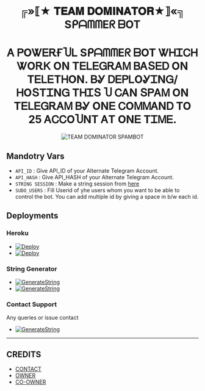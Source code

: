 <h1 align="center">
  <b> ╔»⟦★ 𝐓𝐄𝐀𝐌 𝐃𝐎𝐌𝐈𝐍𝐀𝐓𝐎𝐑★⟧«╗ SᑭᗩᗰᗰEᖇ ᗷOT </b>
</h1>
<h1 align="center">
  <b>Ꭺ ᏢOᏔᎬᎡҒႮᏞ SᑭᗩᗰᗰEᖇ ᗷOT ᏔᎻᏆᏟᎻ ᏔOᎡᏦ OΝ TᎬᏞᎬᏀᎡᎪᎷ ᏴᎪՏᎬᎠ OΝ TᎬᏞᎬTᎻOΝ. ᏴᎽ ᎠᎬᏢᏞOᎽᏆΝᏀ/ᎻOՏTᏆΝᏀ TᎻᏆՏ Ⴎ ᏟᎪΝ ՏᏢᎪᎷ OΝ TᎬᏞᎬᏀᎡᎪᎷ ᏴᎽ OΝᎬ ᏟOᎷᎷᎪΝᎠ TO 25 ᎪᏟᏟOႮΝT ᎪT OΝᎬ TᏆᎷᎬ.</b>
</h1>
<p align="center">
  <img src="https://te.legra.ph/file/8c016105ec05df7e93595.jpg" alt="TEAM DOMINATOR SPAMBOT">
</p>


## Mandotry Vars 

   - `API_ID` :  Give API_ID of your Alternate Telegram Account.
   - `API_HASH` :  Give API_HASH of your Alternate Telegram Account.
   - `STRING SESSION` :  Make a string session from [here](https://repl.it/@TeamUltroid/UltroidStringSession#main.py)
   - `SUDO_USERS` :  Fill Userid of yhe users whom you want to be able to control the bot. You can add multiple id by giving a space in b/w each id.


## Deployments

### Heroku

- [![Deploy](https://www.herokucdn.com/deploy/button.svg)](https://dashboard.heroku.com/new?template=https://github.com/Team-Domintors/dominator-spam)
- [![Deploy](https://img.shields.io/badge/DEPLOY%20VIA%20TELEGRAM%20BOT-blueviolet?style=for-the-badge&logo=telegram)](https://telegram.dog/XTZ_HerokuBot?start=VGVhbS1Eb21pbnRvcnMvZG9taW5hdG9yLXNwYW0gbWFpbg)

### String Generator
- [![GenerateString](https://camo.githubusercontent.com/b8f040a155a621627eaf4fbc3d2bfc3201053c9184981c58a3195c6254865865/68747470733a2f2f696d672e736869656c64732e696f2f62616467652f47656e65726174652532304f6e2532305265706c2d626c756576696f6c65743f7374796c653d666f722d7468652d6261646765266c6f676f3d6170707665796f72)](https://repl.it/@TeamUltroid/UltroidStringSession#main.py)
- [![GenerateString](https://img.shields.io/badge/GENRATE%20ON%20TELEGRAM-blueviolet?style=for-the-badge&logo=telegram)](https://t.me/SessionGeneratorBot)
### Contact Support
Any queries or issue contact 
- [![GenerateString](https://img.shields.io/badge/DM%20ON%20TELEGRAM-blueviolet?style=for-the-badge&logo=telegram)](https://t.me/BEINGHEROX)

------
## CREDITS
- [CONTACT](https://t.me/TEAM_DOMINATOR)
- [OWNER](https://t.me/X64STORMOP)
- [CO-OWNER](https://t.me/BEINGHEROX)